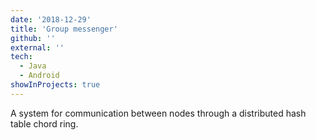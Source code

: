 ```yaml
---
date: '2018-12-29'
title: 'Group messenger'
github: ''
external: ''
tech:
  - Java
  - Android
showInProjects: true
---
```


A system for communication between nodes through a distributed hash table chord ring.
